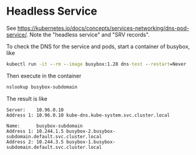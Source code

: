 # Headless Service

See https://kubernetes.io/docs/concepts/services-networking/dns-pod-service/. Note the "headless service" and "SRV records".

To check the DNS for the service and pods, start a container of busybox, like

```cmd
kubectl run -it --rm --image busybox:1.28 dns-test --restart=Never
```

Then execute in the container

```bash
nslookup busybox-subdomain
```

The result is like

```
Server:    10.96.0.10
Address 1: 10.96.0.10 kube-dns.kube-system.svc.cluster.local

Name:      busybox-subdomain
Address 1: 10.244.1.5 busybox-2.busybox-subdomain.default.svc.cluster.local
Address 2: 10.244.3.5 busybox-1.busybox-subdomain.default.svc.cluster.local
```
